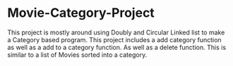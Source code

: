 # Movie-Category-Project
This project is mostly around using Doubly and Circular Linked list to make a Category based program. This project includes a add category function as well as a add to a category function. As well as a delete function. This is similar to a list of Movies sorted into a category.
